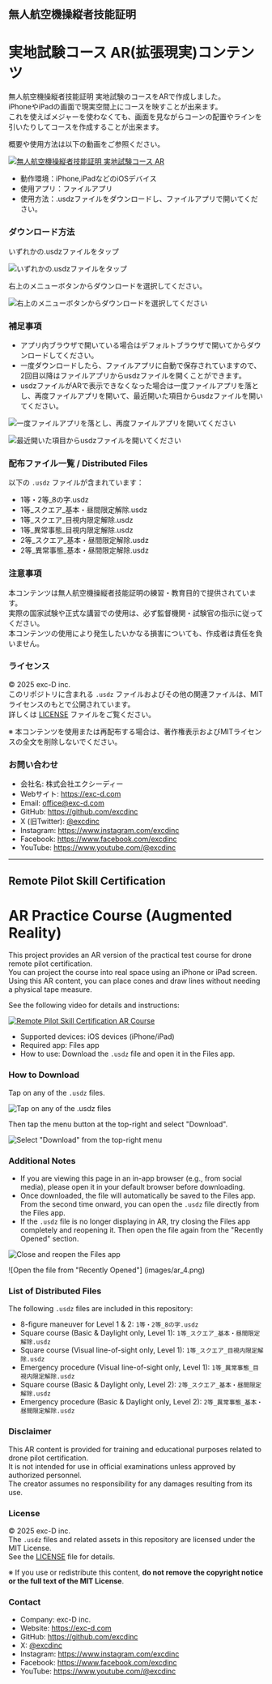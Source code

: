 
## 無人航空機操縦者技能証明 
# 実地試験コース AR(拡張現実)コンテンツ

無人航空機操縦者技能証明 実地試験のコースをARで作成しました。  
iPhoneやiPadの画面で現実空間上にコースを映すことが出来ます。  
これを使えばメジャーを使わなくても、画面を見ながらコーンの配置やラインを引いたりしてコースを作成することが出来ます。  

概要や使用方法は以下の動画をご参照ください。

[![無人航空機操縦者技能証明 実地試験コース AR](http://img.youtube.com/vi/w9anxjQpvg0/0.jpg)](https://youtu.be/w9anxjQpvg0)

- 動作環境：iPhone,iPadなどのiOSデバイス  
- 使用アプリ：ファイルアプリ  
- 使用方法：.usdzファイルをダウンロードし、ファイルアプリで開いてください。

### ダウンロード方法

いずれかの.usdzファイルをタップ

![いずれかの.usdzファイルをタップ](images/ar_1.png)

右上のメニューボタンからダウンロードを選択してください。

![右上のメニューボタンからダウンロードを選択してください](images/ar_2.png)

### 補足事項
- アプリ内ブラウザで開いている場合はデフォルトブラウザで開いてからダウンロードしてください。
- 一度ダウンロードしたら、ファイルアプリに自動で保存されていますので、2回目以降はファイルアプリからusdzファイルを開くことができます。
- usdzファイルがARで表示できなくなった場合は一度ファイルアプリを落とし、再度ファイルアプリを開いて、最近開いた項目からusdzファイルを開いてください。

![一度ファイルアプリを落とし、再度ファイルアプリを開いてください](images/ar_3.png)

![最近開いた項目からusdzファイルを開いてください](images/ar_4.png)


### 配布ファイル一覧 / Distributed Files

以下の `.usdz` ファイルが含まれています：

- 1等・2等_8の字.usdz  
- 1等_スクエア_基本・昼間限定解除.usdz  
- 1等_スクエア_目視内限定解除.usdz  
- 1等_異常事態_目視内限定解除.usdz  
- 2等_スクエア_基本・昼間限定解除.usdz  
- 2等_異常事態_基本・昼間限定解除.usdz

### 注意事項

本コンテンツは無人航空機操縦者技能証明の練習・教育目的で提供されています。  
実際の国家試験や正式な講習での使用は、必ず監督機関・試験官の指示に従ってください。  
本コンテンツの使用により発生したいかなる損害についても、作成者は責任を負いません。

### ライセンス

© 2025 exc-D inc.  
このリポジトリに含まれる `.usdz` ファイルおよびその他の関連ファイルは、MITライセンスのもとで公開されています。  
詳しくは [LICENSE](./LICENSE) ファイルをご覧ください。

※ 本コンテンツを使用または再配布する場合は、著作権表示およびMITライセンスの全文を削除しないでください。

### お問い合わせ 

- 会社名: 株式会社エクシーディー
- Webサイト: https://exc-d.com
- Email: office@exc-d.com
- GitHub: https://github.com/excdinc  
- X (旧Twitter): [@excdinc](https://twitter.com/excdinc)  
- Instagram: https://www.instagram.com/excdinc
- Facebook: https://www.facebook.com/excdinc
- YouTube: https://www.youtube.com/@excdinc


---

## Remote Pilot Skill Certification  
# AR Practice Course (Augmented Reality)

This project provides an AR version of the practical test course for drone remote pilot certification.  
You can project the course into real space using an iPhone or iPad screen.  
Using this AR content, you can place cones and draw lines without needing a physical tape measure.

See the following video for details and instructions:

[![Remote Pilot Skill Certification AR Course](http://img.youtube.com/vi/w9anxjQpvg0/0.jpg)](https://youtu.be/w9anxjQpvg0)

- Supported devices: iOS devices (iPhone/iPad)  
- Required app: Files app  
- How to use: Download the `.usdz` file and open it in the Files app.

### How to Download

Tap on any of the `.usdz` files.

![Tap on any of the .usdz files](images/ar_1.png)

Then tap the menu button at the top-right and select "Download".

![Select "Download" from the top-right menu](images/ar_2.png)

### Additional Notes
- If you are viewing this page in an in-app browser (e.g., from social media), please open it in your default browser before downloading.
- Once downloaded, the file will automatically be saved to the Files app. From the second time onward, you can open the `.usdz` file directly from the Files app.
- If the `.usdz` file is no longer displaying in AR, try closing the Files app completely and reopening it. Then open the file again from the "Recently Opened" section.

![Close and reopen the Files app](images/ar_3.png)

![Open the file from "Recently Opened"] (images/ar_4.png)

### List of Distributed Files

The following `.usdz` files are included in this repository:

- 8-figure maneuver for Level 1 & 2: `1等・2等_8の字.usdz`  
- Square course (Basic & Daylight only, Level 1): `1等_スクエア_基本・昼間限定解除.usdz`  
- Square course (Visual line-of-sight only, Level 1): `1等_スクエア_目視内限定解除.usdz`  
- Emergency procedure (Visual line-of-sight only, Level 1): `1等_異常事態_目視内限定解除.usdz`  
- Square course (Basic & Daylight only, Level 2): `2等_スクエア_基本・昼間限定解除.usdz`  
- Emergency procedure (Basic & Daylight only, Level 2): `2等_異常事態_基本・昼間限定解除.usdz`

### Disclaimer

This AR content is provided for training and educational purposes related to drone pilot certification.  
It is not intended for use in official examinations unless approved by authorized personnel.  
The creator assumes no responsibility for any damages resulting from its use.

### License

© 2025 exc-D inc.  
The `.usdz` files and related assets in this repository are licensed under the MIT License.  
See the [LICENSE](./LICENSE) file for details.

※ If you use or redistribute this content, **do not remove the copyright notice or the full text of the MIT License**.

### Contact

- Company: exc-D inc.  
- Website: https://exc-d.com  
- GitHub: https://github.com/excdinc  
- X: [@excdinc](https://twitter.com/excdinc)  
- Instagram: https://www.instagram.com/excdinc
- Facebook: https://www.facebook.com/excdinc
- YouTube: https://www.youtube.com/@excdinc
